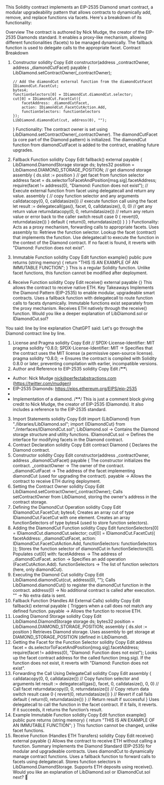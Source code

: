This Solidity contract implements an EIP-2535 Diamond smart contract, a modular upgradeability pattern that allows contracts to dynamically add, remove, and replace functions via facets. Here's a breakdown of its functionality:

Overview
The contract is authored by Nick Mudge, the creator of the EIP-2535 Diamonds standard.
It enables a proxy-like mechanism, allowing different functionalities (facets) to be managed dynamically.
The fallback function is used to delegate calls to the appropriate facet.
Contract Breakdown

1.  Constructor
    solidity
    Copy
    Edit
    constructor(address \_contractOwner, address \_diamondCutFacet) payable {
    LibDiamond.setContractOwner(\_contractOwner);

        // Add the diamondCut external function from the diamondCutFacet
        IDiamondCut.FacetCut;
        bytes4;
        functionSelectors[0] = IDiamondCut.diamondCut.selector;
        cut[0] = IDiamondCut.FacetCut({
            facetAddress: _diamondCutFacet,
            action: IDiamondCut.FacetCutAction.Add,
            functionSelectors: functionSelectors
        });
        LibDiamond.diamondCut(cut, address(0), "");

    }
    Functionality:
    The contract owner is set using LibDiamond.setContractOwner(\_contractOwner).
    The diamondCutFacet (a core part of the Diamond pattern) is initialized.
    The diamondCut function from diamondCutFacet is added to the contract, enabling future upgrades.

2.  Fallback Function
    solidity
    Copy
    Edit
    fallback() external payable {
    LibDiamond.DiamondStorage storage ds;
    bytes32 position = LibDiamond.DIAMOND_STORAGE_POSITION;
    // get diamond storage
    assembly {
    ds.slot := position
    }
    // get facet from function selector
    address facet = ds.selectorToFacetAndPosition[msg.sig].facetAddress;
    require(facet != address(0), "Diamond: Function does not exist");
    // Execute external function from facet using delegatecall and return any value.
    assembly {
    // copy function selector and any arguments
    calldatacopy(0, 0, calldatasize())
    // execute function call using the facet
    let result := delegatecall(gas(), facet, 0, calldatasize(), 0, 0)
    // get any return value
    returndatacopy(0, 0, returndatasize())
    // return any return value or error back to the caller
    switch result
    case 0 {
    revert(0, returndatasize())
    }
    default {
    return(0, returndatasize())
    }
    }
    }
    Functionality:
    Acts as a proxy mechanism, forwarding calls to appropriate facets.
    Uses assembly to:
    Retrieve the function selector.
    Lookup the facet (contract) that implements the function.
    Use delegatecall to execute the function in the context of the Diamond contract.
    If no facet is found, it reverts with "Diamond: Function does not exist".
3.  Immutable Function
    solidity
    Copy
    Edit
    function example() public pure returns (string memory) {
    return "THIS IS AN EXAMPLE OF AN IMMUTABLE FUNCTION";
    }
    This is a regular Solidity function.
    Unlike facet functions, this function cannot be modified after deployment.
4.  Receive Function
    solidity
    Copy
    Edit
    receive() external payable {}
    This allows the contract to receive native ETH.
    Key Takeaways
    Implements the Diamond Pattern (EIP-2535) to enable modular, upgradeable smart contracts.
    Uses a fallback function with delegatecall to route function calls to facets dynamically.
    Immutable functions exist separately from the proxy mechanism.
    Receives ETH natively through the receive() function.
    Would you like a deeper explanation of LibDiamond.sol or IDiamondCut.sol?

You said:
line by line explanation
ChatGPT said:
Let's go through the Diamond contract line by line.

1. License and Pragma
   solidity
   Copy
   Edit
   // SPDX-License-Identifier: MIT
   pragma solidity ^0.8.0;
   SPDX-License-Identifier: MIT → Specifies that the contract uses the MIT license (a permissive open-source license).
   pragma solidity ^0.8.0; → Ensures the contract is compiled with Solidity 0.8.0 or later, preventing compilation with earlier, incompatible versions.
2. Author and Reference to EIP-2535
   solidity
   Copy
   Edit
   /**************************************\*\***************************************\

- Author: Nick Mudge <nick@perfectabstractions.com> (https://twitter.com/mudgen)
- EIP-2535 Diamonds: https://eips.ethereum.org/EIPS/eip-2535
-
- Implementation of a diamond.
  /**************************************\*\***************************************/
  This is just a comment block giving credit to Nick Mudge, the creator of EIP-2535 (Diamonds).
  It also includes a reference to the EIP-2535 standard.

3. Import Statements
   solidity
   Copy
   Edit
   import {LibDiamond} from "./libraries/LibDiamond.sol";
   import {IDiamondCut} from "./interfaces/IDiamondCut.sol";
   LibDiamond.sol → Contains the Diamond storage structure and utility functions.
   IDiamondCut.sol → Defines the interface for modifying facets in the Diamond contract.
4. Contract Declaration
   solidity
   Copy
   Edit
   contract Diamond {
   Declares the Diamond contract.
5. Constructor
   solidity
   Copy
   Edit
   constructor(address \_contractOwner, address \_diamondCutFacet) payable {
   The constructor initializes the contract.
   \_contractOwner → The owner of the contract.
   \_diamondCutFacet → The address of the facet implementing diamondCut (used for upgrading the contract).
   payable → Allows the contract to receive ETH during deployment.
6. Setting the Contract Owner
   solidity
   Copy
   Edit
   LibDiamond.setContractOwner(\_contractOwner);
   Calls setContractOwner from LibDiamond, storing the owner's address in the contract storage.
7. Defining the DiamondCut Operation
   solidity
   Copy
   Edit
   IDiamondCut.FacetCut;
   bytes4;
   Creates an array cut of type IDiamondCut.FacetCut with one element.
   Creates an array functionSelectors of type bytes4 (used to store function selectors).
8. Adding the DiamondCut Function
   solidity
   Copy
   Edit
   functionSelectors[0] = IDiamondCut.diamondCut.selector;
   cut[0] = IDiamondCut.FacetCut({
   facetAddress: \_diamondCutFacet,
   action: IDiamondCut.FacetCutAction.Add,
   functionSelectors: functionSelectors
   });
   Stores the function selector of diamondCut in functionSelectors[0].
   Populates cut[0] with:
   facetAddress → The address of \_diamondCutFacet.
   action → Specifies an add operation (FacetCutAction.Add).
   functionSelectors → The list of function selectors (here, only diamondCut).
9. Executing the Diamond Cut
   solidity
   Copy
   Edit
   LibDiamond.diamondCut(cut, address(0), "");
   Calls LibDiamond.diamondCut() to register the diamondCut function in the contract.
   address(0) → No additional contract is called after execution.
   "" → No extra data is sent.
10. Fallback Function (Handles All External Calls)
    solidity
    Copy
    Edit
    fallback() external payable {
    Triggers when a call does not match any defined function.
    payable → Allows the function to receive ETH.
11. Loading Diamond Storage
    solidity
    Copy
    Edit
    LibDiamond.DiamondStorage storage ds;
    bytes32 position = LibDiamond.DIAMOND_STORAGE_POSITION;
    assembly {
    ds.slot := position
    }
    Retrieves Diamond storage.
    Uses assembly to get storage at DIAMOND_STORAGE_POSITION (defined in LibDiamond).
12. Getting the Facet for the Function Selector
    solidity
    Copy
    Edit
    address facet = ds.selectorToFacetAndPosition[msg.sig].facetAddress;
    require(facet != address(0), "Diamond: Function does not exist");
    Looks up the facet contract address for the called function (msg.sig).
    If the function does not exist, it reverts with "Diamond: Function does not exist".
13. Forwarding the Call Using DelegateCall
    solidity
    Copy
    Edit
    assembly {
    calldatacopy(0, 0, calldatasize()) // Copy function selector and arguments
    let result := delegatecall(gas(), facet, 0, calldatasize(), 0, 0) // Call facet
    returndatacopy(0, 0, returndatasize()) // Copy return data
    switch result
    case 0 { revert(0, returndatasize()) } // Revert if call fails
    default { return(0, returndatasize()) } // Return result if successful
    }
    Uses delegatecall to call the function in the facet contract.
    If it fails, it reverts.
    If it succeeds, it returns the function’s result.
14. Example Immutable Function
    solidity
    Copy
    Edit
    function example() public pure returns (string memory) {
    return "THIS IS AN EXAMPLE OF AN IMMUTABLE FUNCTION";
    }
    This function cannot be changed, unlike facet functions.
15. Receive Function (Handles ETH Transfers)
    solidity
    Copy
    Edit
    receive() external payable {}
    Allows the contract to receive ETH without calling a function.
    Summary
    Implements the Diamond Standard (EIP-2535) for modular and upgradeable contracts.
    Uses diamondCut to dynamically manage contract functions.
    Uses a fallback function to forward calls to facets using delegatecall.
    Stores function selectors in LibDiamond.DiamondStorage.
    Supports ETH deposits using receive().
    Would you like an explanation of LibDiamond.sol or IDiamondCut.sol next? 🚀
